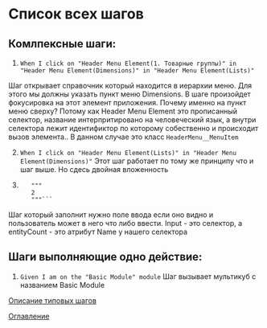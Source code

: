 # Список всех шагов

## Комлпексные шаги:
1) ```When I click on "Header Menu Element(1. Товарные группы)" in "Header Menu Element(Dimensions)" in "Header Menu Element(Lists)"```

Шаг открывает справочник который находится в иерархии меню. Для этого мы должны указать пункт меню Dimensions. В шаге произойдет фокусировка на этот элемент приложения. Почему именно на пункт меню сверху? Потому как Header Menu Element это прописанный селектор, название интерпритировано на человеческий язык, а внутри селектора лежит идентификтор по которому собественно и происходит вызов элемента.. В данном случае это класс ```HeaderMenu__MenuItem```

2)  ```When I click on "Header Menu Element(Lists)" in "Header Menu Element(Dimensions)"```
Этот шаг работает по тому же принципу что и шаг выше. Но сдесь двойная вложенность

3) ```And I type into "Input(entityCount)":
      """
      2
      """```
Шаг который заполнит нужно поле ввода если оно видно и пользователь может в него что либо ввести. Input - это селектор, а entityCount - это атрибут Name у нашего селектора


## Шаги выполняющие одно действие:

1) ```Given I am on the "Basic Module" module``` Шаг вызывает мультикуб с названием Basic Module


[Описание типовых шагов](./prerequisities.md)

[Оглавление](../README.md)